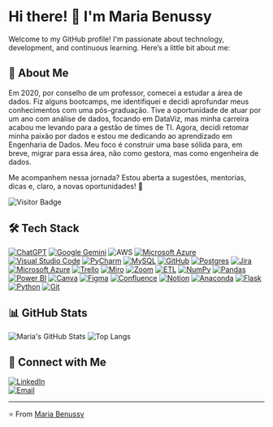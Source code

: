 # Hi there! 👋 I'm Maria Benussy  

Welcome to my GitHub profile! I'm passionate about technology, development, and continuous learning. Here’s a little bit about me:  

## 🚀 About Me  
Em 2020, por conselho de um professor, comecei a estudar a área de dados. Fiz alguns bootcamps, me identifiquei e decidi aprofundar meus conhecimentos com uma pós-graduação. Tive a oportunidade de atuar por um ano com análise de dados, focando em DataViz, mas minha carreira acabou me levando para a gestão de times de TI. Agora, decidi retomar minha paixão por dados e estou me dedicando ao aprendizado em Engenharia de Dados. Meu foco é construir uma base sólida para, em breve, migrar para essa área, não como gestora, mas como engenheira de dados.

Me acompanhem nessa jornada? Estou aberta a sugestões, mentorias, dicas e, claro, a novas oportunidades! 🚀

![Visitor Badge](https://visitor-badge.laobi.icu/badge?page_id=MBON-py.MBON-py)

## 🛠 Tech Stack  

[![ChatGPT](https://img.shields.io/badge/ChatGPT-74aa9c?logo=openai&logoColor=white)](#)
[![Google Gemini](https://img.shields.io/badge/Google%20Gemini-886FBF?logo=googlegemini&logoColor=fff)](#) ![AWS](https://img.shields.io/badge/AWS-000.svg?style=for-the-badge&logo=amazon-aws&logoColor=white)  [![Microsoft Azure](https://custom-icon-badges.demolab.com/badge/Microsoft%20Azure-0089D6?logo=msazure&logoColor=white)](#)
[![Visual Studio Code](https://custom-icon-badges.demolab.com/badge/Visual%20Studio%20Code-0078d7.svg?logo=vsc&logoColor=white)](#)
[![PyCharm](https://img.shields.io/badge/PyCharm-000?logo=pycharm&logoColor=fff)](#)
[![MySQL](https://img.shields.io/badge/MySQL-4479A1?logo=mysql&logoColor=fff)](#)
[![GitHub](https://img.shields.io/badge/GitHub-100000?style=for-the-badge&logo=github&logoColor=white)](https://github.com/SEUUSERNAME)
[![Postgres](https://img.shields.io/badge/Postgres-%23316192.svg?logo=postgresql&logoColor=white)](#)
[![Jira](https://img.shields.io/badge/Jira-0052CC?logo=jira&logoColor=fff)](#)
[![Microsoft Azure](https://custom-icon-badges.demolab.com/badge/Microsoft%20Azure-0089D6?logo=msazure&logoColor=white)](#)
[![Trello](https://img.shields.io/badge/Trello-0052CC?logo=trello&logoColor=fff)](#)
[![Miro](https://img.shields.io/badge/Miro-050038?logo=miro&logoColor=fff)](#)
[![Zoom](https://img.shields.io/badge/Zoom-2D8CFF?logo=zoom&logoColor=white)](#)
[![ETL](https://custom-icon-badges.demolab.com/badge/ETL-9370DB?logo=etl-logo&logoColor=fff)](#)
[![NumPy](https://img.shields.io/badge/NumPy-4DABCF?logo=numpy&logoColor=fff)](#)
[![Pandas](https://img.shields.io/badge/Pandas-150458?logo=pandas&logoColor=fff)](#)
[![Power BI](https://custom-icon-badges.demolab.com/badge/Power%20BI-F1C912?logo=power-bi&logoColor=fff)](#)
[![Canva](https://img.shields.io/badge/Canva-%2300C4CC.svg?&logo=Canva&logoColor=white)](#)
[![Figma](https://img.shields.io/badge/Figma-F24E1E?logo=figma&logoColor=white)](#)
[![Confluence](https://img.shields.io/badge/Confluence-172B4D?logo=confluence&logoColor=fff)](#)
[![Notion](https://img.shields.io/badge/Notion-000?logo=notion&logoColor=fff)](#)
[![Anaconda](https://img.shields.io/badge/Anaconda-44A833?logo=anaconda&logoColor=fff)](#)
[![Flask](https://img.shields.io/badge/Flask-000?logo=flask&logoColor=fff)](#)
[![Python](https://img.shields.io/badge/Python-3776AB?logo=python&logoColor=fff)](#)
[![Git](https://img.shields.io/badge/Git-F05032?logo=git&logoColor=fff)](#)

## 📊 GitHub Stats  
![Maria's GitHub Stats](https://github-readme-stats.vercel.app/api?username=MBON-py&show_icons=true&theme=radical)
![Top Langs](https://github-readme-stats.vercel.app/api/top-langs/?username=MBON-py&theme=tokyonight&layout=compact&langs_count=8)

## 📌 Connect with Me  
[![LinkedIn](https://img.shields.io/badge/LinkedIn-0077B5?style=for-the-badge&logo=linkedin&logoColor=white)](https://www.linkedin.com/in/mariabenussy/)  
[![Email](https://img.shields.io/badge/Email-D14836?style=for-the-badge&logo=gmail&logoColor=white)](mariabenussy@googlemail.com) 

---
⭐️ From [Maria Benussy]([https://github.com/seu-username](https://github.com/MBON-py))
